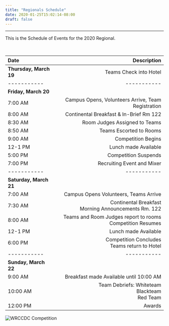 ```yaml
---
title: "Regionals Schedule"
date: 2020-01-25T15:02:14-08:00
draft: false
---
```

<hr>

This is the Schedule of Events for the 2020 Regional.
<!--more-->
<br>

| **Date** | **Description** |
| :----------- | -----------: |
| **Thursday, March 19** | Teams Check into Hotel |
| ----------- | ----------- |
| **Friday, March 20** |          |
| 7:00 AM | Campus Opens, Volunteers Arrive, Team Registration |
| 8:00 AM | Continental Breakfast & In-Brief Rm 122 |
| 8:30 AM | Room Judges Assigned to Teams |
| 8:50 AM | Teams Escorted to Rooms |
| 9:00 AM | Competition Begins |
| 12-1 PM | Lunch made Available |
| 5:00 PM | Competition Suspends |
| 7:00 PM | Recruiting Event and Mixer |
| ----------- | ----------- |
| **Saturday, March 21** |          |
| 7:00 AM | Campus Opens Volunteers, Teams Arrive |
| 7:30 AM | Continental Breakfast <br> Morning Announcements Rm. 122 |
| 8:00 AM | Teams and Room Judges report to rooms <br> Competition Resumes |
| 12-1 PM | Lunch made Available |
| 6:00 PM | Competition Concludes <br> Teams return to Hotel |
| ----------- | ----------- |
| **Sunday, March 22** |          |
| 9:00 AM | Breakfast made Available until 10:00 AM |
| 10:00 AM | Team Debriefs: Whiteteam <br> Blackteam <br> Red Team <br> |
| 12:00 PM | Awards |

![WRCCDC Competition](/images/schedule1.jpg)
